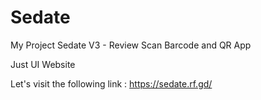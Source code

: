 # Sedate
My Project Sedate V3 - Review Scan Barcode and QR App

Just UI Website

Let's visit the following link : https://sedate.rf.gd/
